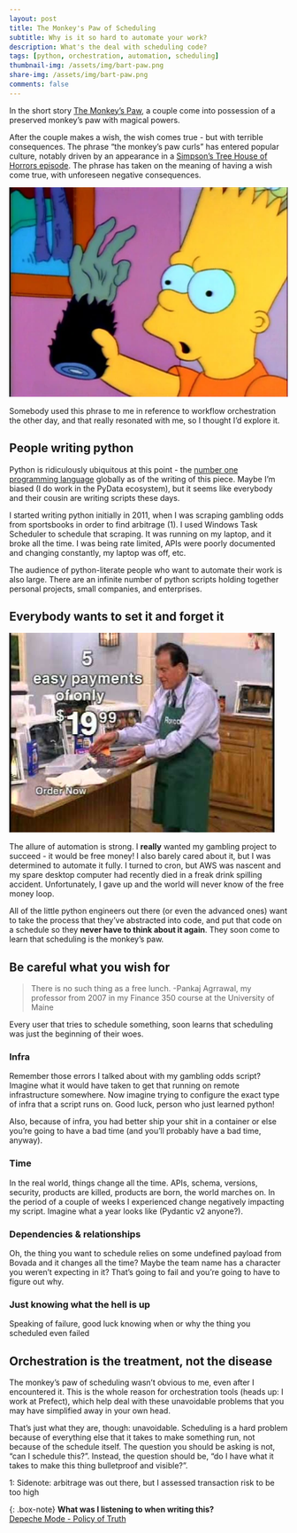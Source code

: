 ```yaml
---
layout: post
title: The Monkey's Paw of Scheduling
subtitle: Why is it so hard to automate your work?
description: What's the deal with scheduling code?
tags: [python, orchestration, automation, scheduling]
thumbnail-img: /assets/img/bart-paw.png
share-img: /assets/img/bart-paw.png
comments: false
---
```

In the short story [The Monkey’s Paw](https://en.wikipedia.org/wiki/The_Monkey%27s_Paw), a couple come into possession of a preserved monkey’s paw with magical powers. 

After the couple makes a wish, the wish comes true - but with terrible consequences. The phrase “the monkey’s paw curls” has entered popular culture, notably driven by an appearance in a [Simpson’s Tree House of Horrors episode](https://simpsons.fandom.com/wiki/Monkey%27s_Paw). The phrase has taken on the meaning of having a wish come true, with unforeseen negative consequences.

![Bart Simpson and the Monkey's Paw](/assets/img/bart-paw.png)

Somebody used this phrase to me in reference to workflow orchestration the other day, and that really resonated with me, so I thought I’d explore it.

## People writing python

Python is ridiculously ubiquitous at this point - the [number one programming language](https://www.tiobe.com/tiobe-index/) globally as of the writing of this piece. Maybe I’m biased (I do work in the PyData ecosystem), but it seems like everybody and their cousin are writing scripts these days.

I started writing python initially in 2011, when I was scraping gambling odds from sportsbooks in order to find arbitrage (1). I used Windows Task Scheduler to schedule that scraping. It was running on my laptop, and it broke all the time. I was being rate limited, APIs were poorly documented and changing constantly, my laptop was off, etc.

The audience of python-literate people who want to automate their work is also large. There are an infinite number of python scripts holding together personal projects, small companies, and enterprises. 

## Everybody wants to set it and forget it

![Set it and forget it!](/assets/img/ronco.png)

The allure of automation is strong. I ******really****** wanted my gambling project to succeed - it would be free money! I also barely cared about it, but I was determined to automate it fully. I turned to cron, but AWS was nascent and my spare desktop computer had recently died in a freak drink spilling accident. Unfortunately, I gave up and the world will never know of the free money loop.

All of the little python engineers out there (or even the advanced ones) want to take the process that they’ve abstracted into code, and put that code on a schedule so they **********************************never have to think about it again**********************************. They soon come to learn that scheduling is the monkey’s paw.

## Be careful what you wish for

> There is no such thing as a free lunch.
-Pankaj Agrrawal, my professor from 2007 in my Finance 350 course at the University of Maine

Every user that tries to schedule something, soon learns that scheduling was just the beginning of their woes. 

### Infra

Remember those errors I talked about with my gambling odds script? Imagine what it would have taken to get that running on remote infrastructure somewhere. Now imagine trying to configure the exact type of infra that a script runs on. Good luck, person who just learned python!

Also, because of infra, you had better ship your shit in a container or else you’re going to have a bad time (and you’ll probably have a bad time, anyway).

### Time

In the real world, things change all the time. APIs, schema, versions, security, products are killed, products are born, the world marches on. In the period of a couple of weeks I experienced change negatively impacting my script. Imagine what a year looks like (Pydantic v2 anyone?).

### Dependencies & relationships

Oh, the thing you want to schedule relies on some undefined payload from Bovada and it changes all the time? Maybe the team name has a character you weren’t expecting in it? That’s going to fail and you’re going to have to figure out why.

### Just knowing what the hell is up

Speaking of failure, good luck knowing when or why the thing you scheduled even failed

## Orchestration is the treatment, not the disease

The monkey’s paw of scheduling wasn’t obvious to me, even after I encountered it. This is the whole reason for orchestration tools (heads up: I work at Prefect), which help deal with these unavoidable problems that you may have simplified away in your own head.

That’s just what they are, though: unavoidable. Scheduling is a hard problem because of everything else that it takes to make something run, not because of the schedule itself. The question you should be asking is not, “can I schedule this?”. Instead, the question should be, “do I have what it takes to make this thing bulletproof and visible?”.

1: Sidenote: arbitrage was out there, but I assessed transaction risk to be too high

{: .box-note}
**What was I listening to when writing this?**
<br>
[Depeche Mode - Policy of Truth](https://www.youtube.com/watch?v=M2VBmHOYpV8&pp=ygUcZGVwZWNoZSBtb2RlIHBvbGljeSBvZiB0cnV0aA%3D%3D)
